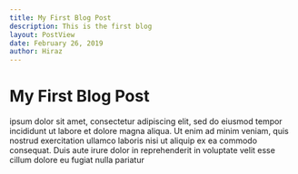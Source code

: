 ```yaml
---
title: My First Blog Post
description: This is the first blog
layout: PostView
date: February 26, 2019
author: Hiraz
---
```


# My First Blog Post

ipsum dolor sit amet, consectetur adipiscing elit, sed do eiusmod tempor incididunt ut labore et dolore magna aliqua. Ut enim ad minim veniam, quis nostrud exercitation ullamco laboris nisi ut aliquip ex ea commodo consequat. Duis aute irure dolor in reprehenderit in voluptate velit esse cillum dolore eu fugiat nulla pariatur